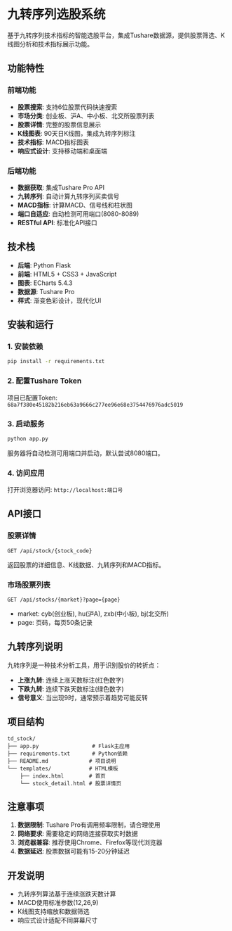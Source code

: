 # 九转序列选股系统

基于九转序列技术指标的智能选股平台，集成Tushare数据源，提供股票筛选、K线图分析和技术指标展示功能。

## 功能特性

### 前端功能
- **股票搜索**: 支持6位股票代码快速搜索
- **市场分类**: 创业板、沪A、中小板、北交所股票列表
- **股票详情**: 完整的股票信息展示
- **K线图表**: 90天日K线图，集成九转序列标注
- **技术指标**: MACD指标图表
- **响应式设计**: 支持移动端和桌面端

### 后端功能
- **数据获取**: 集成Tushare Pro API
- **九转序列**: 自动计算九转序列买卖信号
- **MACD指标**: 计算MACD、信号线和柱状图
- **端口自适应**: 自动检测可用端口(8080-8089)
- **RESTful API**: 标准化API接口

## 技术栈

- **后端**: Python Flask
- **前端**: HTML5 + CSS3 + JavaScript
- **图表**: ECharts 5.4.3
- **数据源**: Tushare Pro
- **样式**: 渐变色彩设计，现代化UI

## 安装和运行

### 1. 安装依赖
```bash
pip install -r requirements.txt
```

### 2. 配置Tushare Token
项目已配置Token: `68a7f380e45182b216eb63a9666c277ee96e68e3754476976adc5019`

### 3. 启动服务
```bash
python app.py
```

服务器将自动检测可用端口并启动，默认尝试8080端口。

### 4. 访问应用
打开浏览器访问: `http://localhost:端口号`

## API接口

### 股票详情
```
GET /api/stock/{stock_code}
```
返回股票的详细信息、K线数据、九转序列和MACD指标。

### 市场股票列表
```
GET /api/stocks/{market}?page={page}
```
- market: cyb(创业板), hu(沪A), zxb(中小板), bj(北交所)
- page: 页码，每页50条记录

## 九转序列说明

九转序列是一种技术分析工具，用于识别股价的转折点：

- **上涨九转**: 连续上涨天数标注(红色数字)
- **下跌九转**: 连续下跌天数标注(绿色数字)
- **信号意义**: 当出现9时，通常预示着趋势可能反转

## 项目结构

```
td_stock/
├── app.py                 # Flask主应用
├── requirements.txt       # Python依赖
├── README.md             # 项目说明
└── templates/            # HTML模板
    ├── index.html        # 首页
    └── stock_detail.html # 股票详情页
```

## 注意事项

1. **数据限制**: Tushare Pro有调用频率限制，请合理使用
2. **网络要求**: 需要稳定的网络连接获取实时数据
3. **浏览器兼容**: 推荐使用Chrome、Firefox等现代浏览器
4. **数据延迟**: 股票数据可能有15-20分钟延迟

## 开发说明

- 九转序列算法基于连续涨跌天数计算
- MACD使用标准参数(12,26,9)
- K线图支持缩放和数据筛选
- 响应式设计适配不同屏幕尺寸